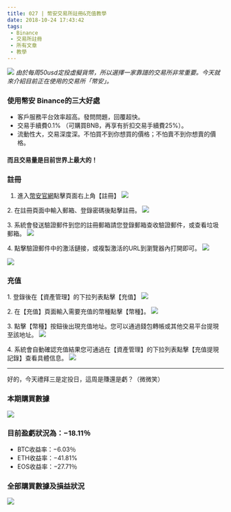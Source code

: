 ```yaml
---
title: 027 | 幣安交易所註冊&充值教學 
date: 2018-10-24 17:43:42
tags:
 - Binance
 - 交易所註冊
 - 所有文章
 - 教學
---
```

![](https://firebasestorage.googleapis.com/v0/b/blog-1f60b.appspot.com/o/027-p0.png?alt=media&token=b9c8eb76-f5d8-4b77-8ff2-78d57403f798)
*由於每周50usd定投虛擬貨幣，所以選擇一家靠譜的交易所非常重要。今天就來介紹目前正在使用的交易所「幣安」。*

### 使用幣安 Binance的三大好處
- 客戶服務平台效率超高。發問問題，回覆超快。
- 交易手續費0.1% （可購買BNB，再享有折扣交易手續費25%）。
- 流動性大，交易深度深。不怕買不到你想買的價格；不怕賣不到你想賣的價格。

#### 而且交易量是目前世界上最大的！

### 註冊
1. 進入[幣安官網](https://www.binance.com/cn?ref=26300566)點擊頁面右上角【註冊】
![](https://firebasestorage.googleapis.com/v0/b/blog-1f60b.appspot.com/o/027-p1.png?alt=media&token=670d86e8-56c3-44f7-befe-27bfc7a5387d)

2. 在註冊頁面中輸入郵箱、登錄密碼後點擊註冊。
![](https://firebasestorage.googleapis.com/v0/b/blog-1f60b.appspot.com/o/027-p2.png?alt=media&token=988feb8f-dc0a-48c5-8c19-d662ef24ab14)

3. 系統會發送驗證郵件到您的註冊郵箱請您登錄郵箱查收驗證郵件，或查看垃圾郵箱。
![](https://firebasestorage.googleapis.com/v0/b/blog-1f60b.appspot.com/o/027-p3.png?alt=media&token=22d96ff8-8998-41b1-b9d4-62f07bf52bcf)

4. 點擊驗證郵件中的激活鏈接，或複製激活的URL到瀏覽器內打開即可。
![](https://firebasestorage.googleapis.com/v0/b/blog-1f60b.appspot.com/o/027-p4.png?alt=media&token=39d225e7-21ce-4a9c-8add-89bde43741a1)

![](https://firebasestorage.googleapis.com/v0/b/blog-1f60b.appspot.com/o/027-p5.png?alt=media&token=2a6f78eb-2d37-4760-a999-9674c9633085)

### 充值
1. 登錄後在【資產管理】的下拉列表點擊【充值】
![](https://firebasestorage.googleapis.com/v0/b/blog-1f60b.appspot.com/o/027-p6.png?alt=media&token=3387d6c3-4647-4905-a598-af76e079b73e)

2. 在【充值】頁面輸入需要充值的幣種點擊【幣種】。
![](https://firebasestorage.googleapis.com/v0/b/blog-1f60b.appspot.com/o/027-p7.png?alt=media&token=6050a316-c6df-4600-ac11-a72722172df9)


3. 點擊【幣種】按鈕後出現充值地址。您可以通過錢包轉帳或其他交易平台提現至該地址。
![](https://firebasestorage.googleapis.com/v0/b/blog-1f60b.appspot.com/o/027-p8.png?alt=media&token=4ebffb09-7041-433d-9e43-44401b2f76e7)

4. 系統會自動確認充值結果您可通過在【資產管理】的下拉列表點擊【充值提現記錄】查看具體信息。
![](https://firebasestorage.googleapis.com/v0/b/blog-1f60b.appspot.com/o/027-p9.png?alt=media&token=eb41ed6a-f918-4479-a32a-08bb706dcfbf)

***


好的，今天禮拜三是定投日，這周是賺還是虧？（微微笑）
### 本期購買數據
![](https://firebasestorage.googleapis.com/v0/b/blog-1f60b.appspot.com/o/%E8%B4%AD%E4%B9%B0%E6%95%B0%E6%8D%AE027.png?alt=media&token=b75145fe-3dae-49f9-a38a-0d7ea13a053a)

### 目前盈虧狀況為：−18.11％
- BTC收益率：−6.03％
- ETH收益率：−41.81%
- EOS收益率：−27.71％

### 全部購買數據及損益狀況
![](https://firebasestorage.googleapis.com/v0/b/blog-1f60b.appspot.com/o/%E5%85%A8%E9%83%A8%E8%B4%AD%E4%B9%B0%E6%95%B0%E6%8D%AE%E5%8F%8A%E6%8D%9F%E7%9B%8A%E7%8A%B6%E5%86%B5027.png?alt=media&token=dc850e07-f21b-4907-8678-bf0da5b489b7)